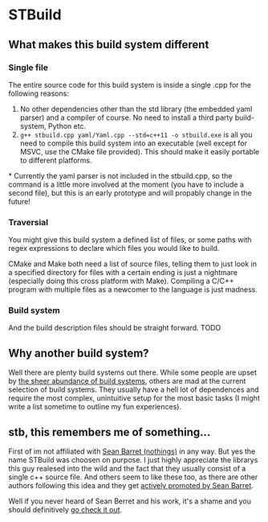 # STBuild
## What makes this build system different
### **S**ingle file
The entire source code for this build system is inside a single .cpp for the following reasons:
1. No other dependencies other than the std library (the embedded yaml parser) and a compiler of course. No need to install a third party build-system, Python etc.
2. `g++ stbuild.cpp yaml/Yaml.cpp --std=c++11 -o stbuild.exe` is all you need to compile this build system into an executable (well except for MSVC, use the CMake file provided). This should make it easily portable to different platforms.

\* Currently the yaml parser is not included in the stbuild.cpp, so the command is a little more involved at the moment (you have to include a second file), but this is an early prototype and will propably change in the future!

### **T**raversial
You might give this build system a defined list of files, or some paths with regex expressions to declare which files you would like to build. 

CMake and Make both need a list of source files, telling them to just look in a specified directory for files with a certain ending is just a nightmare (especially doing this cross platform with Make). Compiling a C/C++ program with multiple files as a newcomer to the language is just madness.

### **B**uild system
And the build description files should be straight forward.
TODO

## Why another build system?
Well there are plenty build systems out there. While some people are upset by [the sheer abundance of build systems](https://www.reddit.com/r/programming/comments/gm1dy/stop_inventing_motherfucking_build_systems/), others are mad at the current selection of build systems. They usually have a hell lot of dependences and require the most complex, unintuitive setup for the most basic tasks (I might write a list sometime to outline my fun experiences).

## stb, this remembers me of something...
First of im not affiliated with [Sean Barret (nothings)](https://github.com/nothings/) in any way. But yes the name STBuild was choosen on purpose. I just highly appreciate the librarys this guy realesed into the wild and the fact that they usually consist of a single c++ source file. And others seem to like these too, as there are other authors following this idea and they get [actively promoted by Sean Barret](https://github.com/nothings/single_file_libs).

Well if you never heard of Sean Berret and his work, it's a shame and you should definitively [go check it out](https://github.com/nothings/stb).